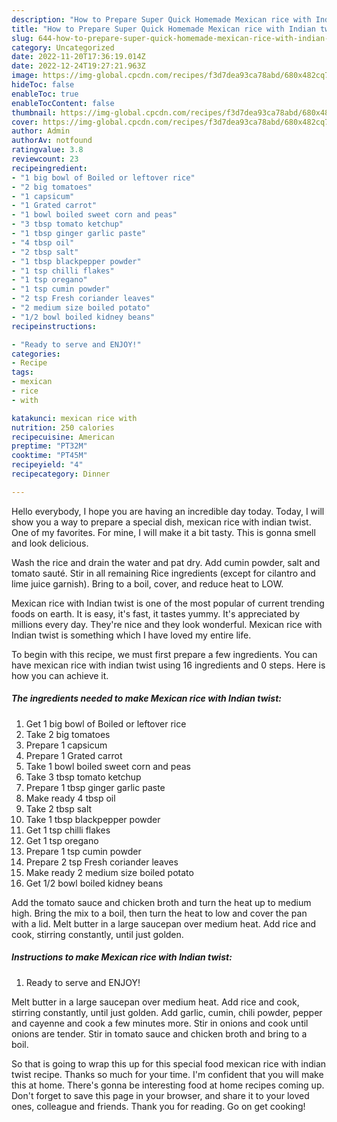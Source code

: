 ```yaml
---
description: "How to Prepare Super Quick Homemade Mexican rice with Indian twist"
title: "How to Prepare Super Quick Homemade Mexican rice with Indian twist"
slug: 644-how-to-prepare-super-quick-homemade-mexican-rice-with-indian-twist
category: Uncategorized
date: 2022-11-20T17:36:19.014Z
date: 2022-12-24T19:27:21.963Z
image: https://img-global.cpcdn.com/recipes/f3d7dea93ca78abd/680x482cq70/mexican-rice-with-indian-twist-recipe-main-photo.jpg
hideToc: false
enableToc: true
enableTocContent: false
thumbnail: https://img-global.cpcdn.com/recipes/f3d7dea93ca78abd/680x482cq70/mexican-rice-with-indian-twist-recipe-main-photo.jpg
cover: https://img-global.cpcdn.com/recipes/f3d7dea93ca78abd/680x482cq70/mexican-rice-with-indian-twist-recipe-main-photo.jpg
author: Admin
authorAv: notfound
ratingvalue: 3.8
reviewcount: 23
recipeingredient:
- "1 big bowl of Boiled or leftover rice"
- "2 big tomatoes"
- "1 capsicum"
- "1 Grated carrot"
- "1 bowl boiled sweet corn and peas"
- "3 tbsp tomato ketchup"
- "1 tbsp ginger garlic paste"
- "4 tbsp oil"
- "2 tbsp salt"
- "1 tbsp blackpepper powder"
- "1 tsp chilli flakes"
- "1 tsp oregano"
- "1 tsp cumin powder"
- "2 tsp Fresh coriander leaves"
- "2 medium size boiled potato"
- "1/2 bowl boiled kidney beans"
recipeinstructions:

- "Ready to serve and ENJOY!"
categories:
- Recipe
tags:
- mexican
- rice
- with

katakunci: mexican rice with 
nutrition: 250 calories
recipecuisine: American
preptime: "PT32M"
cooktime: "PT45M"
recipeyield: "4"
recipecategory: Dinner

---
```



Hello everybody, I hope you are having an incredible day today. Today, I will show you a way to prepare a special dish, mexican rice with indian twist. One of my favorites. For mine, I will make it a bit tasty. This is gonna smell and look delicious.

Wash the rice and drain the water and pat dry. Add cumin powder, salt and tomato sauté. Stir in all remaining Rice ingredients (except for cilantro and lime juice garnish). Bring to a boil, cover, and reduce heat to LOW.

Mexican rice with Indian twist is one of the most popular of current trending foods on earth. It is easy, it's fast, it tastes yummy. It's appreciated by millions every day. They're nice and they look wonderful. Mexican rice with Indian twist is something which I have loved my entire life.


To begin with this recipe, we must first prepare a few ingredients. You can have mexican rice with indian twist using 16 ingredients and 0 steps. Here is how you can achieve it.

<!--inarticleads1-->

##### The ingredients needed to make Mexican rice with Indian twist:

1. Get 1 big bowl of Boiled or leftover rice
1. Take 2 big tomatoes
1. Prepare 1 capsicum
1. Prepare 1 Grated carrot
1. Take 1 bowl boiled sweet corn and peas
1. Take 3 tbsp tomato ketchup
1. Prepare 1 tbsp ginger garlic paste
1. Make ready 4 tbsp oil
1. Take 2 tbsp salt
1. Take 1 tbsp blackpepper powder
1. Get 1 tsp chilli flakes
1. Get 1 tsp oregano
1. Prepare 1 tsp cumin powder
1. Prepare 2 tsp Fresh coriander leaves
1. Make ready 2 medium size boiled potato
1. Get 1/2 bowl boiled kidney beans


Add the tomato sauce and chicken broth and turn the heat up to medium high. Bring the mix to a boil, then turn the heat to low and cover the pan with a lid. Melt butter in a large saucepan over medium heat. Add rice and cook, stirring constantly, until just golden. 

<!--inarticleads2-->

##### Instructions to make Mexican rice with Indian twist:


1. Ready to serve and ENJOY!

Melt butter in a large saucepan over medium heat. Add rice and cook, stirring constantly, until just golden. Add garlic, cumin, chili powder, pepper and cayenne and cook a few minutes more. Stir in onions and cook until onions are tender. Stir in tomato sauce and chicken broth and bring to a boil. 

So that is going to wrap this up for this special food mexican rice with indian twist recipe. Thanks so much for your time. I'm confident that you will make this at home. There's gonna be interesting food at home recipes coming up. Don't forget to save this page in your browser, and share it to your loved ones, colleague and friends. Thank you for reading. Go on get cooking!
